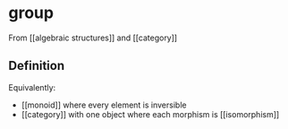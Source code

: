 # group
From [[algebraic structures]] and [[category]]

## Definition
Equivalently:
- [[monoid]] where every element is inversible
- [[category]] with one object where each morphism is [[isomorphism]]
